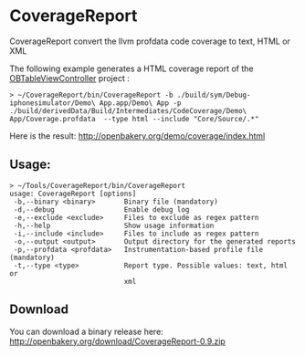 # CoverageReport

CoverageReport convert the llvm profdata code coverage to text, HTML or XML


The following example generates a HTML coverage report of the [OBTableViewController](https://github.com/openbakery/OBTableViewController) project :
```
> ~/CoverageReport/bin/CoverageReport -b ./build/sym/Debug-iphonesimulator/Demo\ App.app/Demo\ App -p ./build/derivedData/Build/Intermediates/CodeCoverage/Demo\ App/Coverage.profdata  --type html --include "Core/Source/.*"
```

Here is the result: http://openbakery.org/demo/coverage/index.html

## Usage:

```
> ~/Tools/CoverageReport/bin/CoverageReport
usage: CoverageReport [options]
 -b,--binary <binary>       Binary file (mandatory)
 -d,--debug                 Enable debug log
 -e,--exclude <exclude>     Files to exclude as regex pattern
 -h,--help                  Show usage information
 -i,--include <include>     Files to include as regex pattern
 -o,--output <output>       Output directory for the generated reports
 -p,--profdata <profdata>   Instrumentation-based profile file (mandatory)
 -t,--type <type>           Report type. Possible values: text, html or
                            xml
```

## Download

You can download a binary release here: http://openbakery.org/download/CoverageReport-0.9.zip